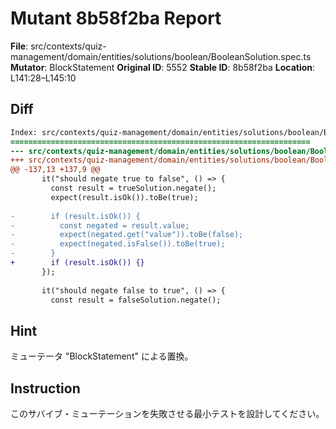 # Mutant 8b58f2ba Report

**File**: src/contexts/quiz-management/domain/entities/solutions/boolean/BooleanSolution.spec.ts
**Mutator**: BlockStatement
**Original ID**: 5552
**Stable ID**: 8b58f2ba
**Location**: L141:28–L145:10

## Diff

```diff
Index: src/contexts/quiz-management/domain/entities/solutions/boolean/BooleanSolution.spec.ts
===================================================================
--- src/contexts/quiz-management/domain/entities/solutions/boolean/BooleanSolution.spec.ts	original
+++ src/contexts/quiz-management/domain/entities/solutions/boolean/BooleanSolution.spec.ts	mutated #5552
@@ -137,13 +137,9 @@
       it("should negate true to false", () => {
         const result = trueSolution.negate();
         expect(result.isOk()).toBe(true);
 
-        if (result.isOk()) {
-          const negated = result.value;
-          expect(negated.get("value")).toBe(false);
-          expect(negated.isFalse()).toBe(true);
-        }
+        if (result.isOk()) {}
       });
 
       it("should negate false to true", () => {
         const result = falseSolution.negate();
```

## Hint

ミューテータ "BlockStatement" による置換。

## Instruction

このサバイブ・ミューテーションを失敗させる最小テストを設計してください。
